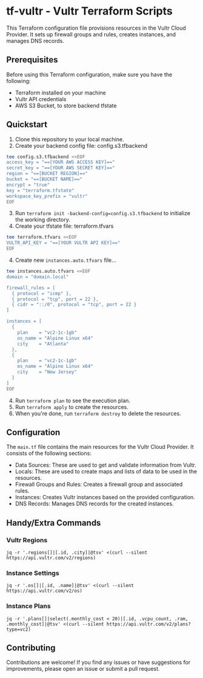 # tf-vultr - Vultr Terraform Scripts

This Terraform configuration file provisions resources in the Vultr Cloud Provider. It sets up firewall groups and rules, creates instances, and manages DNS records.

## Prerequisites

Before using this Terraform configuration, make sure you have the following:

- Terraform installed on your machine
- Vultr API credentials
- AWS S3 Bucket, to store backend tfstate

## Quickstart

1. Clone this repository to your local machine.
2. Create your backend config file: config.s3.tfbackend
```bash
tee config.s3.tfbackend <<EOF
access_key = "==[YOUR AWS ACCESS KEY]=="
secret_key = "==[YOUR AWS SECRET KEY]=="
region = "==[BUCKET REGION]=="
bucket = "==[BUCKET NAME]=="
encrypt = "true"
key = "terraform.tfstate"
workspace_key_prefix = "vultr"
EOF
```
3. Run `terraform init -backend-config=config.s3.tfbackend` to initialize the working directory.
4. Create your tfstate file: terraform.tfvars
```bash
tee terraform.tfvars <<EOF
VULTR_API_KEY = "==[YOUR VULTR API KEY]=="
EOF
```
4. Create new `instances.auto.tfvars` file...
```bash
tee instances.auto.tfvars <<EOF
domain = "domain.local"

firewall_rules = [
  { protocol = "icmp" },
  { protocol = "tcp", port = 22 },
  { cidr = "::/0", protocol = "tcp", port = 22 }
]

instances = [
  {
    plan    = "vc2-1c-1gb"
    os_name = "Alpine Linux x64"
    city    = "Atlanta"
  },
  {
    plan    = "vc2-1c-1gb"
    os_name = "Alpine Linux x64"
    city    = "New Jersey"
  }
]
EOF
```
4. Run `terraform plan` to see the execution plan.
5. Run `terraform apply` to create the resources.
6. When you're done, run `terraform destroy` to delete the resources.

## Configuration

The `main.tf` file contains the main resources for the Vultr Cloud Provider. It consists of the following sections:

- Data Sources: These are used to get and validate information from Vultr.
- Locals: These are used to create maps and lists of data to be used in the resources.
- Firewall Groups and Rules: Creates a firewall group and associated rules.
- Instances: Creates Vultr instances based on the provided configuration.
- DNS Records: Manages DNS records for the created instances.

## Handy/Extra Commands

### Vultr Regions
`jq -r '.regions[]|[.id, .city]|@tsv' <(curl --silent https://api.vultr.com/v2/regions)`

### Instance Settings
`jq -r '.os[]|[.id, .name]|@tsv' <(curl --silent https://api.vultr.com/v2/os)`

### Instance Plans
`jq -r '.plans[]|select(.monthly_cost < 20)|[.id, .vcpu_count, .ram, .monthly_cost]|@tsv' <(curl --silent https://api.vultr.com/v2/plans?type=vc2)`

## Contributing

Contributions are welcome! If you find any issues or have suggestions for improvements, please open an issue or submit a pull request.
